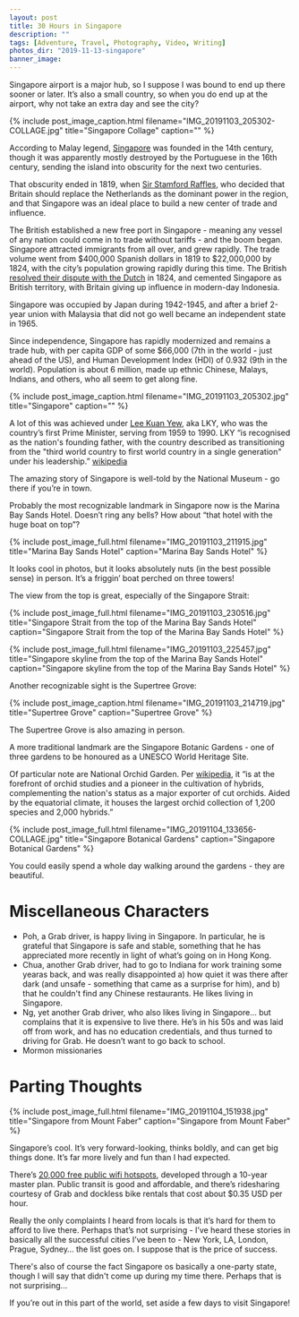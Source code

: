 ```yaml
---
layout: post
title: 30 Hours in Singapore
description: ""
tags: [Adventure, Travel, Photography, Video, Writing]
photos_dir: "2019-11-13-singapore"
banner_image:
---
```


Singapore airport is a major hub, so I suppose I was bound to end up there sooner or later. It’s also a small country, so when you do end up at the airport, why not take an extra day and see the city?

{% include post_image_caption.html
   filename="IMG_20191103_205302-COLLAGE.jpg"
   title="Singapore Collage"
   caption="" %}

According to Malay legend, [Singapore](https://en.wikipedia.org/wiki/Singapore) was founded in the 14th century, though it was apparently mostly destroyed by the Portuguese in the 16th century, sending the island into obscurity for the next two centuries.

That obscurity ended in 1819, when [Sir Stamford Raffles](https://en.wikipedia.org/wiki/Stamford_Raffles), who decided that Britain should replace the Netherlands as the dominant power in the region, and that Singapore was an ideal place to build a new center of trade and influence.

The British established a new free port in Singapore - meaning any vessel of any nation could come in to trade without tariffs - and the boom began. Singapore attracted immigrants from all over, and grew rapidly. The trade volume went from $400,000 Spanish dollars in 1819 to $22,000,000 by 1824, with the city’s population growing rapidly during this time. The British [resolved their dispute with the Dutch](https://en.wikipedia.org/wiki/Anglo-Dutch_Treaty_of_1824) in 1824, and cemented Singapore as British territory, with Britain giving up influence in modern-day Indonesia.

Singapore was occupied by Japan during 1942-1945, and after a brief 2-year union with Malaysia that did not go well became an independent state in 1965.

Since independence, Singapore has rapidly modernized and remains a trade hub, with per capita GDP of some $66,000 (7th in the world - just ahead of the US), and Human Development Index (HDI) of 0.932 (9th in the world). Population is about 6 million, made up ethnic Chinese, Malays, Indians, and others, who all seem to get along fine.

{% include post_image_caption.html
   filename="IMG_20191103_205302.jpg"
   title="Singapore"
   caption="" %}

A lot of this was achieved under [Lee Kuan Yew](https://en.wikipedia.org/wiki/Lee_Kuan_Yew), aka LKY, who was the country’s first Prime Minister, serving from 1959 to 1990. LKY “is recognised as the nation's founding father, with the country described as transitioning from the "third world country to first world country in a single generation" under his leadership.” [wikipedia](https://en.wikipedia.org/wiki/Lee_Kuan_Yew)

The amazing story of Singapore is well-told by the National Museum - go there if you’re in town.

<!--more-->

Probably the most recognizable landmark in Singapore now is the Marina Bay Sands Hotel. Doesn’t ring any bells? How about “that hotel with the huge boat on top”?

{% include post_image_full.html
   filename="IMG_20191103_211915.jpg"
   title="Marina Bay Sands Hotel"
   caption="Marina Bay Sands Hotel" %}

It looks cool in photos, but it looks absolutely nuts (in the best possible sense) in person. It’s a friggin’ boat perched on three towers!

The view from the top is great, especially of the Singapore Strait:

{% include post_image_full.html
   filename="IMG_20191103_230516.jpg"
   title="Singapore Strait from the top of the Marina Bay Sands Hotel"
   caption="Singapore Strait from the top of the Marina Bay Sands Hotel" %}

{% include post_image_full.html
   filename="IMG_20191103_225457.jpg"
   title="Singapore skyline from the top of the Marina Bay Sands Hotel"
   caption="Singapore skyline from the top of the Marina Bay Sands Hotel" %}

Another recognizable sight is the Supertree Grove:

{% include post_image_caption.html
   filename="IMG_20191103_214719.jpg"
   title="Supertree Grove"
   caption="Supertree Grove" %}

The Supertree Grove is also amazing in person.

A more traditional landmark are the Singapore Botanic Gardens - one of three gardens to be honoured as a UNESCO World Heritage Site.

Of particular note are National Orchid Garden. Per [wikipedia](https://en.wikipedia.org/wiki/Singapore_Botanic_Gardens), it “is at the forefront of orchid studies and a pioneer in the cultivation of hybrids, complementing the nation's status as a major exporter of cut orchids. Aided by the equatorial climate, it houses the largest orchid collection of 1,200 species and 2,000 hybrids.”

{% include post_image_full.html
   filename="IMG_20191104_133656-COLLAGE.jpg"
   title="Singapore Botanical Gardens"
   caption="Singapore Botanical Gardens" %}

You could easily spend a whole day walking around the gardens - they are beautiful.



# Miscellaneous Characters

- Poh, a Grab driver, is happy living in Singapore. In particular, he is grateful that Singapore is safe and stable, something that he has appreciated more recently in light of what’s going on in Hong Kong.
- Chua, another Grab driver, had to go to Indiana for work training some yearas back, and was really disappointed a) how quiet it was there after dark (and unsafe - something that came as a surprise for him), and b) that he couldn't find any Chinese restaurants. He likes living in Singapore.
- Ng, yet another Grab driver, who also likes living in Singapore… but complains that it is expensive to live there. He’s in his 50s and was laid off from work, and has no education credentials, and thus turned to driving for Grab. He doesn’t want to go back to school.
- Mormon missionaries



# Parting Thoughts

{% include post_image_full.html
   filename="IMG_20191104_151938.jpg"
   title="Singapore from Mount Faber"
   caption="Singapore from Mount Faber" %}

Singapore’s cool. It’s very forward-looking, thinks boldly, and can get big things done. It’s far more lively and fun than I had expected.

There’s [20,000 free public wifi hotspots](https://en.wikipedia.org/wiki/Wireless@SG), developed through a 10-year master plan. Public transit is good and affordable, and there’s ridesharing courtesy of Grab and dockless bike rentals that cost about $0.35 USD per hour.

Really the only complaints I heard from locals is that it’s hard for them to afford to live there. Perhaps that’s not surprising - I’ve heard these stories in basically all the successful cities I’ve been to - New York, LA, London, Prague, Sydney… the list goes on. I suppose that is the price of success.

There's also of course the fact Singapore os basically a one-party state, though I will say that didn't come up during my time there. Perhaps that is not surprising...

If you’re out in this part of the world, set aside a few days to visit Singapore!
